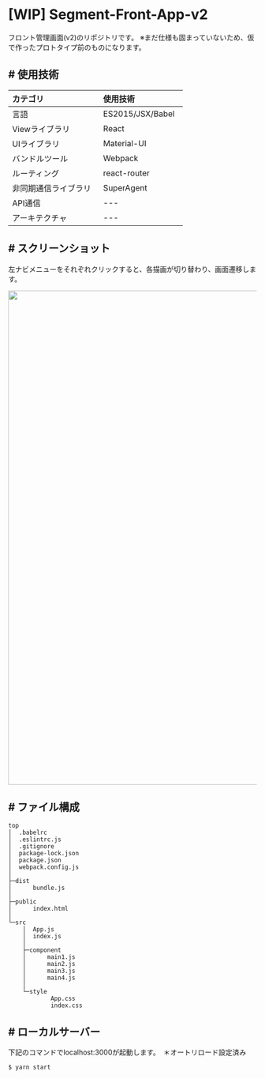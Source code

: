 # [WIP] Segment-Front-App-v2
フロント管理画面(v2)のリポジトリです。
※まだ仕様も固まっていないため、仮で作ったプロトタイプ前のものになります。


## # 使用技術

| カテゴリ 　 |使用技術　　　　|      
|:----------|:----------|
| 言語       |ES2015/JSX/Babel   |     
| Viewライブラリ |React |             
| UIライブラリ |Material-UI |          
| バンドルツール |Webpack    
| ルーティング    |react-router     |
| 非同期通信ライブラリ   |SuperAgent   |
| API通信 | --- |  
| アーキテクチャ | --- |  

## # スクリーンショット
左ナビメニューをそれぞれクリックすると、各描画が切り替わり、画面遷移します。

<img width="1000" src="https://user-images.githubusercontent.com/28942665/33542382-3042fca8-d916-11e7-88d7-6b2f2dbc6d72.png">

## # ファイル構成

```
top
│  .babelrc
│  .eslintrc.js
│  .gitignore
│  package-lock.json
│  package.json
│  webpack.config.js
│  
├─dist
│      bundle.js
│              
├─public
│      index.html
│      
└─src
    │  App.js
    │  index.js
    │  
    ├─component
    │      main1.js
    │      main2.js
    │      main3.js
    │      main4.js
    │      
    └─style
            App.css
            index.css
```

## # ローカルサーバー
下記のコマンドでlocalhost:3000が起動します。　＊オートリロード設定済み

```
$ yarn start
```


